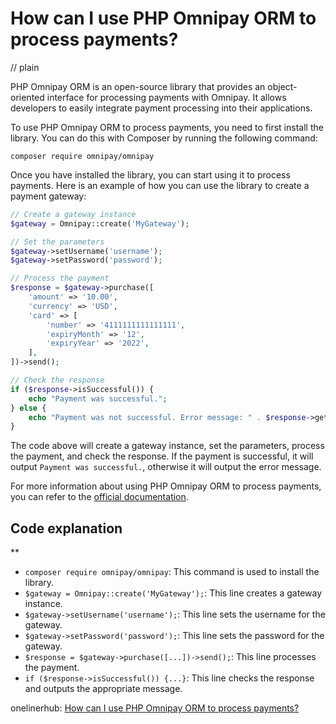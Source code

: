 # How can I use PHP Omnipay ORM to process payments?
// plain

PHP Omnipay ORM is an open-source library that provides an object-oriented interface for processing payments with Omnipay. It allows developers to easily integrate payment processing into their applications.

To use PHP Omnipay ORM to process payments, you need to first install the library. You can do this with Composer by running the following command:

```
composer require omnipay/omnipay
```

Once you have installed the library, you can start using it to process payments. Here is an example of how you can use the library to create a payment gateway:

```php
// Create a gateway instance
$gateway = Omnipay::create('MyGateway');

// Set the parameters
$gateway->setUsername('username');
$gateway->setPassword('password');

// Process the payment
$response = $gateway->purchase([
    'amount' => '10.00',
    'currency' => 'USD',
    'card' => [
        'number' => '4111111111111111',
        'expiryMonth' => '12',
        'expiryYear' => '2022',
    ],
])->send();

// Check the response
if ($response->isSuccessful()) {
    echo "Payment was successful.";
} else {
    echo "Payment was not successful. Error message: " . $response->getMessage();
}
```

The code above will create a gateway instance, set the parameters, process the payment, and check the response. If the payment is successful, it will output `Payment was successful.`, otherwise it will output the error message.

For more information about using PHP Omnipay ORM to process payments, you can refer to the [official documentation](https://github.com/thephpleague/omnipay#getting-started).

## Code explanation
**
- `composer require omnipay/omnipay`: This command is used to install the library.
- `$gateway = Omnipay::create('MyGateway');`: This line creates a gateway instance.
- `$gateway->setUsername('username');`: This line sets the username for the gateway.
- `$gateway->setPassword('password');`: This line sets the password for the gateway.
- `$response = $gateway->purchase([...])->send();`: This line processes the payment.
- `if ($response->isSuccessful()) {...}`: This line checks the response and outputs the appropriate message.

onelinerhub: [How can I use PHP Omnipay ORM to process payments?](https://onelinerhub.com/php-omnipay/how-can-i-use-php-omnipay-orm-to-process-payments)